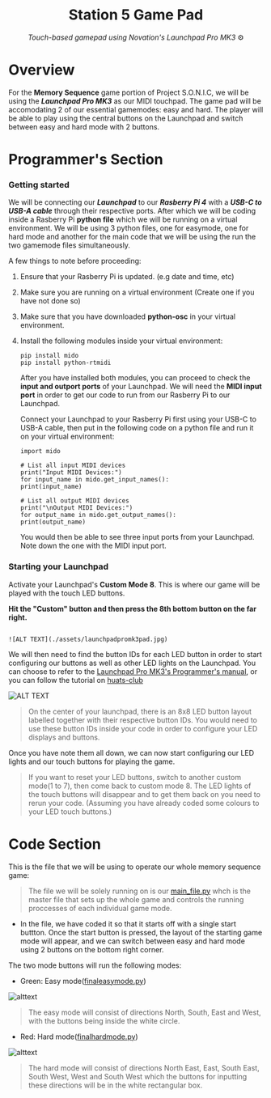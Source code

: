 <h1 align="center">
Station 5 Game Pad
</h1>

<p align="center">
<i align="center">Touch-based gamepad using Novation's Launchpad Pro MK3 </i>⚙
</p>









# Overview
For the **Memory Sequence** game portion of Project S.O.N.I.C, we will be using the ***Launchpad Pro MK3*** as our MIDI touchpad. The game pad will be accomodating 2 of our essential gamemodes: easy and hard. The player will be able to play using the central buttons on the Launchpad and switch between easy and hard mode with 2 buttons. 




# Programmer's Section
### Getting started

We will be connecting our ***Launchpad*** to our ***Rasberry Pi 4*** with a ***USB-C to USB-A cable*** through their respective ports. After which we will be coding inside a Rasberry Pi **python file** which we will be running on a virtual environment. We will be using 3 python files, one for easymode, one for hard mode and another for the main code that we will be using the run the two gamemode files simultaneously. 

A few things to note before proceeding:

1. Ensure that your Rasberry Pi is updated. (e.g date and time, etc) 
2. Make sure you are running on a virtual environment (Create one if you have not done so)
3. Make sure that you have downloaded **python-osc** in your virtual environment.
4. Install the following modules inside your virtual environment:





     ```
    pip install mido
    pip install python-rtmidi
     ```
      After you have installed both modules, you can proceed to check the **input and outport ports** of your Launchpad. We will need the **MIDI input port** in order to get our code to run from our Rasberry Pi to our Launchpad.  
       
     
     Connect your Launchpad to your Rasberry Pi first using your USB-C to USB-A cable, then put in the following code on a python file and run it on your virtual environment:
      ```
     import mido

     # List all input MIDI devices
     print("Input MIDI Devices:")
     for input_name in mido.get_input_names():
     print(input_name)

     # List all output MIDI devices
     print("\nOutput MIDI Devices:")
     for output_name in mido.get_output_names():
     print(output_name)
     ```
     
     You would then be able to see three input ports from your Launchpad. Note down the one with the MIDI input port.
     


### Starting your Launchpad
  Activate your Launchpad's **Custom Mode 8**. This is where our game will be played with the touch LED buttons. 

**Hit the "Custom" button and then press the 8th bottom button on the far right.**
     
                                                                              ![ALT TEXT](./assets/launchpadpromk3pad.jpg) 



 We will then need to find the button IDs for each LED button in order to start configuring our buttons as well as other LED lights on the Launchpad. You can choose to refer to the [Launchpad Pro MK3's Programmer's manual](https://fael-downloads-prod.focusrite.com/customer/prod/s3fs-public/downloads/LPP3_prog_ref_guide_200415.pdf), or you can follow the tutorial on [huats-club](https://github.com/huats-club/mts_sensor_cookbook/blob/main/4.%20midi/midi.md)


![ALT TEXT](./assets/LPButtonIDDiagram.png) 

>On the center of your launchpad, there is an 8x8 LED button layout labelled together with their respective button IDs. You would need to use these button IDs inside your code in order to configure your LED displays and buttons.

Once you have note them all down, we can now start configuring our LED lights and our touch buttons for playing the game. 

 >If you want to reset your LED buttons, switch to another custom mode(1 to 7), then come back to custom mode 8. The LED lights of the touch buttons will disappear and to get them back on you need to rerun your code. (Assuming you have already coded some colours to your LED touch buttons.)




# Code Section

This is the file that we will be using to operate our whole memory sequence game: 

>The file we will be solely running on is our [main_file.py](https://github.com/uselesskcid/EGL314-Project-S.O.N.I.C-Team-C-POC/blob/main/Launchpad%20Pro/main_file.py) whch is the master file that sets up the whole game and  controls the running proccesses of each individual game mode.

- In the file, we have coded it so that it starts off with a single start buttton.
 Once the start button is pressed, the layout of the starting game mode will appear, and we can switch between easy and hard mode using 2 buttons on the bottom right corner.


The two mode buttons will run the following modes:
 - Green: Easy mode([finaleasymode.py](https://github.com/uselesskcid/EGL314-Project-S.O.N.I.C-Team-C-POC/blob/main/Launchpad%20Pro/finaleasymode.py))
 
 ![alttext](./assets/easymode.jpeg)


 >The easy mode will consist of directions North, South, East and West, with the buttons being inside the white circle.
 - Red: Hard mode([finalhardmode.py](https://github.com/uselesskcid/EGL314-Project-S.O.N.I.C-Team-C-POC/blob/main/Launchpad%20Pro/finalhardmode.py))

 ![alttext](./assets/hardemode.jpeg)
 >The hard mode will consist of directions North East, East, South East, South West, West and South West which the buttons for inputting these directions will be in the white rectangular box.
